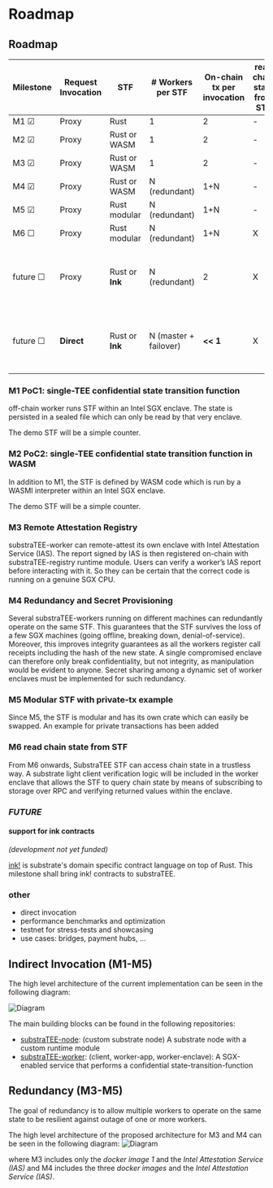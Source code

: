 # Roadmap

## Roadmap

|    Milestone    	|    Request    Invocation    	|    STF                      	|    # Workers per STF    	|    On-chain tx per invocation    	|    read chain state from STF  | Supported TEE Manufact.                   	|  Remote Attestation Registry  |
|-----------------	|-----------------------------	|-----------------------------	|-------------------------	|----------------------------------	|----------------------------------------------	| ---|---|
|    M1 &#9745;          	|    Proxy                    	|    Rust                     	|    1                    	|    2                             	|   - 	|    Intel                                     	|   -  |
|    M2 &#9745;          	|    Proxy                    	|    Rust or WASM             	|    1                    	|    2                             	|   - 	|    Intel                                     	|  -  |
|    M3 &#9745;          	|    Proxy                    	|    Rust or WASM             	|    1                    	|    2                             	|   - 	|    Intel                                     	|  X  |
|    M4 &#9745;          	|    Proxy                    	|    Rust or WASM             	|    N (redundant)        	|    1+N                           	|   - 	|    Intel                                     	|  X  |
|    M5 &#9745;          	|    Proxy                    	|    Rust modular           	|    N (redundant)        	|    1+N                           	|   - 	|    Intel                                     	|  X  |
|    M6 &#9744;          	|    Proxy                    	|    Rust modular           	|    N (redundant)        	|    1+N                           	|   X 	|    Intel                                     	|  X  |
|    future &#9744;      	|    Proxy                    	|    Rust or **Ink**	|    N (redundant)        	|    2                             	|   X 	|    Intel + ARM TrustZone + Keystone   (?)    	|  X  |
|    future &#9744;       |    **Direct**               	|    Rust or **Ink**	|    N (master + failover)    	|    **<< 1**                	|   X 	|    Intel + ARM TrustZone + Keystone   (?)    	|  X  |


### M1 PoC1: single-TEE confidential state transition function
off-chain worker runs STF within an Intel SGX enclave. The state is persisted in a sealed file which can only be read by that very enclave.

The demo STF will be a simple counter.

### M2 PoC2: single-TEE confidential state transition function in WASM
In addition to M1, the STF is defined by WASM code which is run by a WASMI interpreter within an Intel SGX enclave.

The demo STF will be a simple counter.

### M3 Remote Attestation Registry

substraTEE-worker can remote-attest its own enclave with Intel Attestation Service (IAS). The report signed by IAS is then registered on-chain with substraTEE-registry runtime module. Users can verify a worker’s IAS report before interacting with it. So they can be certain that the correct code is running on a genuine SGX CPU.

### M4 Redundancy and Secret Provisioning

Several substraTEE-workers running on different machines can redundantly operate on the same STF. This guarantees that the STF survives the loss of a few SGX machines (going offline, breaking down, denial-of-service). Moreover, this improves integrity guarantees as all the workers register call receipts including the hash of the new state. A single compromised enclave can therefore only break confidentiality, but not integrity, as manipulation would be evident to anyone.
Secret sharing among a dynamic set of worker enclaves must be implemented for such redundancy.

### M5 Modular STF with private-tx example
Since M5, the STF is modular and has its own crate which can easily be swapped. An example for private transactions has been added

### M6 read chain state from STF
From M6 onwards, SubstraTEE STF can access chain state in a trustless way. A substrate light client verification logic will be included in the worker enclave that allows the STF to query chain state by means of subscribing to storage over RPC and verifying returned values within the enclave.

### *FUTURE*

#### support for ink contracts

*(development not yet funded)*

[ink!](https://medium.com/block-journal/introducing-substrate-smart-contracts-with-ink-d486289e2b59) is substrate's domain specific contract language on top of Rust. This milestone shall bring ink! contracts to substraTEE.

### other

* direct invocation
* performance benchmarks and optimization
* testnet for stress-tests and showcasing
* use cases: bridges, payment hubs, ...

## Indirect Invocation (M1-M5)

The high level architecture of the current implementation can be seen in the following diagram:

![Diagram](./substraTEE-worker-overview.svg)

The main building blocks can be found in the following repositories:

* [substraTEE-node](https://github.com/scs/substraTEE-node): (custom substrate node) A substrate node with a custom runtime module
* [substraTEE-worker](https://github.com/scs/substraTEE-worker): (client, worker-app, worker-enclave): A SGX-enabled service that performs a confidential state-transition-function

## Redundancy (M3-M5)
The goal of redundancy is to allow multiple workers to operate on the same state to be resilient against outage of one or more workers.

The high level architecture of the proposed architecture for M3 and M4 can be seen in the following diagram:
![Diagram](./substraTEE-architecture-M4.svg)

where M3 includes only the *docker image 1* and the *Intel Attestation Service (IAS)* and M4 includes the three *docker images* and the *Intel Attestation Service (IAS)*.
